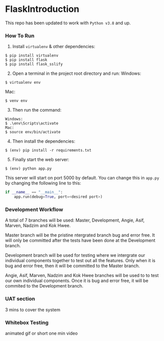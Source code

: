 # FlaskIntroduction

This repo has been updated to work with `Python v3.8` and up.

### How To Run ###
1. Install `virtualenv` & other dependencies:
 ```
 $ pip install virtualenv
 $ pip install flask
 $ pip install flask_sslify
```

2. Open a terminal in the project root directory and run:
Windows:
```
$ virtualenv env
```
Mac:
```
$ venv env
```

3. Then run the command:
```
Windows:
$ .\env\Scripts\activate
Mac:
$ source env/bin/activate
```

4. Then install the dependencies:
```
$ (env) pip install -r requirements.txt
```

5. Finally start the web server:
```
$ (env) python app.py
```

This server will start on port 5000 by default. You can change this in `app.py` by changing the following line to this:

```python
if __name__ == "__main__":
    app.run(debug=True, port=<desired port>)
```

### Development Workflow ###

A total of 7 branches will be used: Master, Development, Angie, Asif, Marven, Nadzim and Kok Hwee.

Master branch will be the pristine ntergrated branch bug and error free.
It will only be committed after the tests have been done at the Development branch.

Development branch will be used for testing where we intergrate our individual components together
to test out all the features. Only when it is bug and error free, then it will be committed to
the Master branch.

Angie, Asif, Marven, Nadzim and Kok Hwee branches will be used to to test our own individual components.
Once it is bug and error free, it will be commited to the Development branch.



### UAT section ###
3 mins to cover the system


### Whitebox Testing ###
animated gif or short one min video
